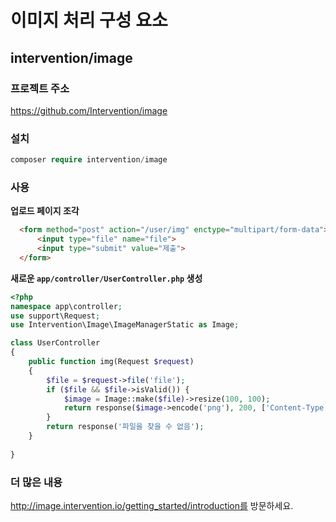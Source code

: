 # 이미지 처리 구성 요소

## intervention/image

### 프로젝트 주소

https://github.com/Intervention/image
  
### 설치
 
```php
composer require intervention/image
```
  
### 사용

**업로드 페이지 조각**

```html
  <form method="post" action="/user/img" enctype="multipart/form-data">
      <input type="file" name="file">
      <input type="submit" value="제출">
  </form>
```

**새로운 `app/controller/UserController.php` 생성**

```php
<?php
namespace app\controller;
use support\Request;
use Intervention\Image\ImageManagerStatic as Image;

class UserController
{
    public function img(Request $request)
    {
        $file = $request->file('file');
        if ($file && $file->isValid()) {
            $image = Image::make($file)->resize(100, 100);
            return response($image->encode('png'), 200, ['Content-Type' => 'image/png']);
        }
        return response('파일을 찾을 수 없음');
    }
    
}
```
  
### 더 많은 내용

http://image.intervention.io/getting_started/introduction를 방문하세요.

